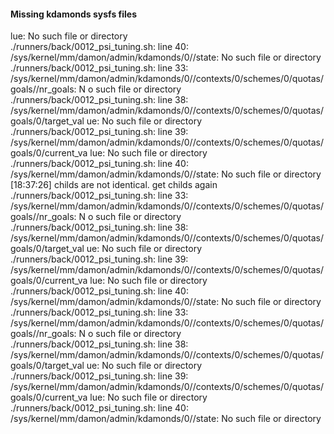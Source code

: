#### Missing kdamonds sysfs files
lue: No such file or directory                                                                                                   
./runners/back/0012_psi_tuning.sh: line 40: /sys/kernel/mm/damon/admin/kdamonds/0//state: No such file or directory              
./runners/back/0012_psi_tuning.sh: line 33: /sys/kernel/mm/damon/admin/kdamonds/0//contexts/0/schemes/0/quotas/goals//nr_goals: N
o such file or directory                                                                                                         
./runners/back/0012_psi_tuning.sh: line 38: /sys/kernel/mm/damon/admin/kdamonds/0//contexts/0/schemes/0/quotas/goals/0/target_val
ue: No such file or directory                                                                                                    
./runners/back/0012_psi_tuning.sh: line 39: /sys/kernel/mm/damon/admin/kdamonds/0//contexts/0/schemes/0/quotas/goals/0/current_va
lue: No such file or directory                                                                                                   
./runners/back/0012_psi_tuning.sh: line 40: /sys/kernel/mm/damon/admin/kdamonds/0//state: No such file or directory              
[18:37:26]  childs are not identical. get childs again                                                                           
./runners/back/0012_psi_tuning.sh: line 33: /sys/kernel/mm/damon/admin/kdamonds/0//contexts/0/schemes/0/quotas/goals//nr_goals: N
o such file or directory                                                                                                         
./runners/back/0012_psi_tuning.sh: line 38: /sys/kernel/mm/damon/admin/kdamonds/0//contexts/0/schemes/0/quotas/goals/0/target_val
ue: No such file or directory                                                                                                    
./runners/back/0012_psi_tuning.sh: line 39: /sys/kernel/mm/damon/admin/kdamonds/0//contexts/0/schemes/0/quotas/goals/0/current_va
lue: No such file or directory                                                                                                   
./runners/back/0012_psi_tuning.sh: line 40: /sys/kernel/mm/damon/admin/kdamonds/0//state: No such file or directory              
./runners/back/0012_psi_tuning.sh: line 33: /sys/kernel/mm/damon/admin/kdamonds/0//contexts/0/schemes/0/quotas/goals//nr_goals: N
o such file or directory                                                                                                         
./runners/back/0012_psi_tuning.sh: line 38: /sys/kernel/mm/damon/admin/kdamonds/0//contexts/0/schemes/0/quotas/goals/0/target_val
ue: No such file or directory                                                                                                    
./runners/back/0012_psi_tuning.sh: line 39: /sys/kernel/mm/damon/admin/kdamonds/0//contexts/0/schemes/0/quotas/goals/0/current_va
lue: No such file or directory                                                                                                   
./runners/back/0012_psi_tuning.sh: line 40: /sys/kernel/mm/damon/admin/kdamonds/0//state: No such file or directory  
